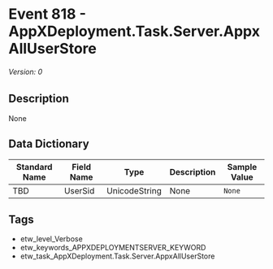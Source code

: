 # Event 818 - AppXDeployment.Task.Server.AppxAllUserStore
###### Version: 0

## Description
None

## Data Dictionary
|Standard Name|Field Name|Type|Description|Sample Value|
|---|---|---|---|---|
|TBD|UserSid|UnicodeString|None|`None`|

## Tags
* etw_level_Verbose
* etw_keywords_APPXDEPLOYMENTSERVER_KEYWORD
* etw_task_AppXDeployment.Task.Server.AppxAllUserStore